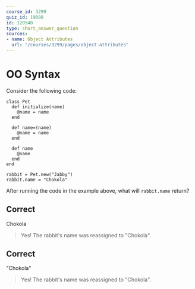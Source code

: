 ```yaml
---
course_id: 3299
quiz_id: 19088
id: 120540
type: short_answer_question
sources:
- name: Object Attributes
  url: "/courses/3299/pages/object-attributes"
---
```


# OO Syntax

Consider the following code:

```source
class Pet
  def initialize(name)
    @name = name
  end

  def name=(name)
    @name = name
  end
  
  def name
    @name
  end
end
```

```source
rabbit = Pet.new("Jabby")
rabbit.name = "Chokola"
```

After running the code in the example above, what
will&nbsp;`rabbit.name`&nbsp;return?

## Correct

Chokola

> Yes! The rabbit's name was reassigned to "Chokola".

## Correct

"Chokola"

> Yes! The rabbit's name was reassigned to "Chokola".
